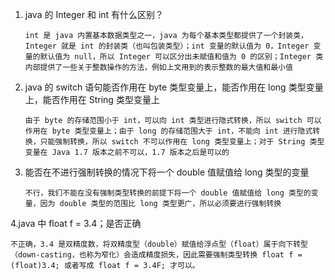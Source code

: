 1. java 的 Integer 和 int 有什么区别？

   ```
   int 是 java 内置基本数据类型之一，java 为每个基本类型都提供了一个封装类，Integer 就是 int 的封装类（也叫包装类型）；int 变量的默认值为 0，Integer 变量的默认值为 null，所以 Integer 可以区分出未赋值和值为 0 的区别；Integer 类内部提供了一些关于整数操作的方法，例如上文用到的表示整数的最大值和最小值
   ```

2. java 的 switch 语句能否作用在 byte 类型变量上，能否作用在 long 类型变量上，能否作用在 String 类型变量上

   ```
   由于 byte 的存储范围小于 int，可以向 int 类型进行隐式转换，所以 switch 可以作用在 byte 类型变量上；由于 long 的存储范围大于 int，不能向 int 进行隐式转换，只能强制转换，所以 switch 不可以作用在 long 类型变量上；对于 String 类型变量在 Java 1.7 版本之前不可以，1.7 版本之后是可以的
   ```

3. 能否在不进行强制转换的情况下将一个 double 值赋值给 long 类型的变量

   ```
   不行，我们不能在没有强制类型转换的前提下将一个 double 值赋值给 long 类型的变量，因为 double 类型的范围比 long 类型更广，所以必须要进行强制转换
   ```


4.java 中 float f = 3.4；是否正确
   ```
   不正确，3.4 是双精度数，将双精度型（double）赋值给浮点型（float）属于向下转型（down-casting，也称为窄化）会造成精度损失，因此需要强制类型转换 float f = (float)3.4; 或者写成 float f = 3.4F; 才可以。
   ```

